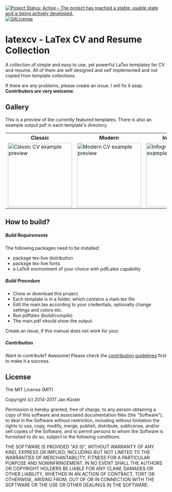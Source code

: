 
[![Project Status: Active – The project has reached a stable, usable state and is being actively developed.](http://www.repostatus.org/badges/latest/active.svg)](http://www.repostatus.org/#active)
[![GitLicense](https://gitlicense.com/badge/jankapunkt/latexcv)](https://gitlicense.com/license/jankapunkt/latexcv)
 
# latexcv - LaTex CV and Resume Collection

A collection of simple and easy to use, yet powerful LaTex templates for CV and resume. All of them are self designed and self implemented and not copied from template collections.

If there are any problems, please create an issue. I will fix it asap. **Contributors are very welcome**.


## Gallery

This is a preview of the currently featured templates. There is also an example output pdf in each template's directory.

<table style="width:100%;">
	<tr>
		<th>Classic</th>
		<th>Modern</th>
		<th>Infographics</th>
		<th>Two Columns</th>
		<th>Sidebar</th>
	</tr>
	<tr>
		<td>
			<img src="http://jankuester.com/wp-content/uploads/main_preview.png" 
				alt="Classic CV example preview"
				height="200" />
		</td>
		<td>
			<img src="http://jankuester.com/wp-content/uploads/main_preview-1.png" 
				alt="Modern CV example preview"
				height="200"/>
		</td>
		<td>
			<img src="http://jankuester.com/wp-content/uploads/infographics-cv.png" 
				alt="Infographics CV example preview" 
				height="200"/>
		</td>
		<td>
			<img src="http://jankuester.com/wp-content/uploads/twocolumn-cv.png" 
				alt="Two Column CV example preview" 
				height="200"/>
		</td>
		<td>
			<img src="http://jankuester.com/wp-content/uploads/sidebar_cv_template.png" 
				alt="Sidebar CV example preview" 
				height="200"/>
		</td>
	</tr>
</table>

## How to build?

##### Build Requirements

The following packages need to be installed:

- package tex-live distribution
- package tex-live fonts
- a LaTeX environment of your choice with pdfLatex capability

##### Build Procedure

 - Clone or download this project. 
 - Each template is in a folder, which contains a main.tex file
 - Edit the main.tex according to your credentials, optionally change settings and colors etc.
 - Run pdflatex (build/compile) 
 - The main.pdf should show the output.

Create an issue, if this manual does not work for your.

##### Contribution

Want to contribute? Awesome! Please check the [contribution guidelines](https://github.com/jankapunkt/latexcv/blob/master/CONTRIBUTING.md) first to make it a success.


## License

The MIT License (MIT)

Copyright (c) 2014-2017 Jan Küster

Permission is hereby granted, free of charge, to any person obtaining a copy
of this software and associated documentation files (the "Software"), to deal
in the Software without restriction, including without limitation the rights
to use, copy, modify, merge, publish, distribute, sublicense, and/or sell
copies of the Software, and to permit persons to whom the Software is
furnished to do so, subject to the following conditions:
	
THE SOFTWARE IS PROVIDED "AS IS", WITHOUT WARRANTY OF ANY KIND, EXPRESS OR
IMPLIED, INCLUDING BUT NOT LIMITED TO THE WARRANTIES OF MERCHANTABILITY,
FITNESS FOR A PARTICULAR PURPOSE AND NONINFRINGEMENT. IN NO EVENT SHALL THE
AUTHORS OR COPYRIGHT HOLDERS BE LIABLE FOR ANY CLAIM, DAMAGES OR OTHER
LIABILITY, WHETHER IN AN ACTION OF CONTRACT, TORT OR OTHERWISE, ARISING FROM,
OUT OF OR IN CONNECTION WITH THE SOFTWARE OR THE USE OR OTHER DEALINGS IN
THE SOFTWARE.

